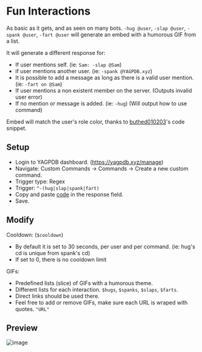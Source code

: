 # Fun Interactions
As basic as it gets, and as seen on many bots. `-hug @user`, `-slap @user`, `-spank @user`, `-fart @user` will generate an embed with a humorous GIF from a list.

It will generate a different response for:
- If user mentions self. (ie: `Sam: -slap @Sam`)
- if user mentions another user. (ie: `-spank @YAGPDB.xyz`)
- It is possible to add a message as long as there is a valid user mention. (ie: `-fart on @Sam`)
- If user mentions a non existent member on the server. (Outputs invalid user error)
- If no mention or message is added. (ie: `-hug`) (Will output how to use command)

Embed will match the user's role color, thanks to [buthed010203](https://yagpdb-cc.github.io/code-snippets/get-username-color)'s code snippet.

## Setup
- Login to YAGPDB dashboard. (https://yagpdb.xyz/manage)
- Navigate: Custom Commands -> Commands -> Create a new custom command.
- Trigger type: Regex
- Trigger: `^-(hug|slap|spank|fart)`
- Copy and paste [code](https://raw.githubusercontent.com/Samillion/yagpdb-cc/main/Fun%20Interactions/funinteractions.go) in the response field.
- Save.

## Modify
Cooldown: (`$cooldown`)
- By default it is set to 30 seconds, per user and per command. (ie: hug's cd is unique from spank's cd)
- If set to 0, there is no cooldown limit

GIFs:
- Predefined lists (slice) of GIFs with a humorous theme.
- Different lists for each interaction. `$hugs`, `$spanks`, `$slaps`, `$farts`.
- Direct links should be used there.
- Feel free to add or remove GIFs, make sure each URL is wraped with quotes. `"URL"`

## Preview

![image](https://github.com/Samillion/yagpdb-slap/assets/17427046/9a9b35d6-cfab-413b-afea-921c9e97d664)

